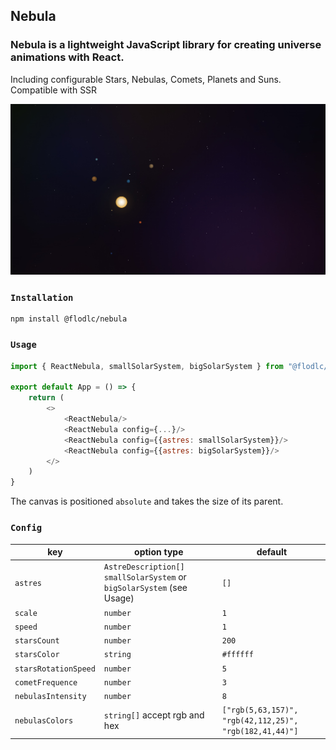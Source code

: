 ## Nebula
### Nebula is a lightweight JavaScript library for creating universe animations with React.
Including configurable Stars, Nebulas, Comets, Planets and Suns.  
Compatible with SSR

<img src="https://raw.githubusercontent.com/flodlc/nebula/master/demo.jpg" />

### `Installation`
```
npm install @flodlc/nebula
```

### `Usage`
```javascript
import { ReactNebula, smallSolarSystem, bigSolarSystem } from "@flodlc/nebula";

export default App = () => {
    return (
        <>
            <ReactNebula/>
            <ReactNebula config={...}/>
            <ReactNebula config={{astres: smallSolarSystem}}/>
            <ReactNebula config={{astres: bigSolarSystem}}/>
        </>
    )
}
 ```

The canvas is positioned ``absolute`` and takes the size of its parent.
### `Config`
key | option type | default
---|-----------|---
`astres` | `AstreDescription[]` `smallSolarSystem` or `bigSolarSystem` (see Usage) | `[]`
`scale` | `number` | `1`
`speed` | `number` | `1`
`starsCount` | `number` | `200`
`starsColor` | `string` | `#ffffff`
`starsRotationSpeed` | `number` | `5`
`cometFrequence` | `number` | `3`
`nebulasIntensity` | `number` | `8`
`nebulasColors` | `string[]` accept rgb and hex | `["rgb(5,63,157)", "rgb(42,112,25)", "rgb(182,41,44)"]`
